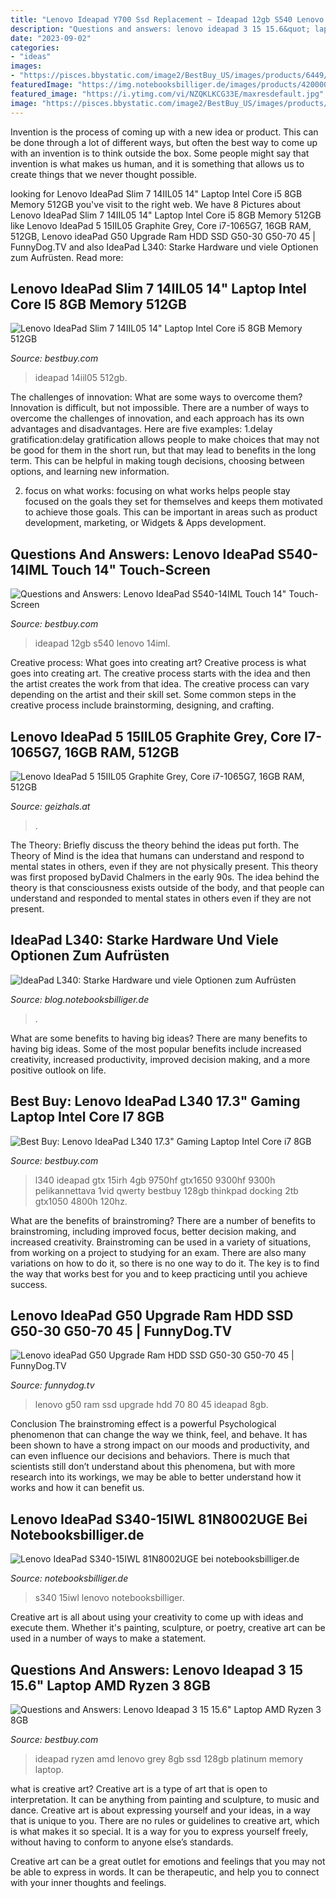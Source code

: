 ```yaml
---
title: "Lenovo Ideapad Y700 Ssd Replacement ~ Ideapad 12gb S540 Lenovo 14iml"
description: "Questions and answers: lenovo ideapad 3 15 15.6&quot; laptop amd ryzen 3 8gb"
date: "2023-09-02"
categories:
- "ideas"
images:
- "https://pisces.bbystatic.com/image2/BestBuy_US/images/products/6449/6449503cv10d.jpg"
featuredImage: "https://img.notebooksbilliger.de/images/products/420000/425570/IDEAPAD_S340_15_ABYSS_BLUE_Hero_Front_Facing_Forward_01.jpg"
featured_image: "https://i.ytimg.com/vi/NZQKLKCG33E/maxresdefault.jpg"
image: "https://pisces.bbystatic.com/image2/BestBuy_US/images/products/6449/6449503cv10d.jpg"
---
```



Invention is the process of coming up with a new idea or product. This can be done through a lot of different ways, but often the best way to come up with an invention is to think outside the box. Some people might say that invention is what makes us human, and it is something that allows us to create things that we never thought possible.

	

		
looking for Lenovo IdeaPad Slim 7 14IIL05 14&quot; Laptop Intel Core i5 8GB Memory 512GB you've visit to the right web. We have 8 Pictures about Lenovo IdeaPad Slim 7 14IIL05 14&quot; Laptop Intel Core i5 8GB Memory 512GB like Lenovo IdeaPad 5 15IIL05 Graphite Grey, Core i7-1065G7, 16GB RAM, 512GB, Lenovo ideaPad G50 Upgrade Ram HDD SSD G50-30 G50-70 45 | FunnyDog.TV and also IdeaPad L340: Starke Hardware und viele Optionen zum Aufrüsten. Read more:
		
    
## Lenovo IdeaPad Slim 7 14IIL05 14&quot; Laptop Intel Core I5 8GB Memory 512GB

<img loading=lazy src="https://pisces.bbystatic.com/image2/BestBuy_US/images/products/6406/6406901cv16d.jpg" onerror="this.onerror=null;this.src='https://tse1.mm.bing.net/th?id=OIP.zdYUntkc-uSDpHfYkyctKAHaHa&amp;pid=15.1';" alt="Lenovo IdeaPad Slim 7 14IIL05 14&quot; Laptop Intel Core i5 8GB Memory 512GB">

_Source: bestbuy.com_

>ideapad 14iil05 512gb. 

	

The challenges of innovation: What are some ways to overcome them?
Innovation is difficult, but not impossible. There are a number of ways to overcome the challenges of innovation, and each approach has its own advantages and disadvantages. Here are five examples:
1.delay gratification:delay gratification allows people to make choices that may not be good for them in the short run, but that may lead to benefits in the long term. This can be helpful in making tough decisions, choosing between options, and learning new information.

2. focus on what works: focusing on what works helps people stay focused on the goals they set for themselves and keeps them motivated to achieve those goals. This can be important in areas such as product development, marketing, or Widgets & Apps development.


    
## Questions And Answers: Lenovo IdeaPad S540-14IML Touch 14&quot; Touch-Screen

<img loading=lazy src="https://pisces.bbystatic.com/image2/BestBuy_US/images/products/6385/6385374cv17d.jpg" onerror="this.onerror=null;this.src='https://tse1.mm.bing.net/th?id=OIP.K7ntq_5XyT7QftJNsRaunwHaD8&amp;pid=15.1';" alt="Questions and Answers: Lenovo IdeaPad S540-14IML Touch 14&quot; Touch-Screen">

_Source: bestbuy.com_

>ideapad 12gb s540 lenovo 14iml. 

	

Creative process: What goes into creating art?
Creative process is what goes into creating art. The creative process starts with the idea and then the artist creates the work from that idea. The creative process can vary depending on the artist and their skill set. Some common steps in the creative process include brainstorming, designing, and crafting.

    
## Lenovo IdeaPad 5 15IIL05 Graphite Grey, Core I7-1065G7, 16GB RAM, 512GB

<img loading=lazy src="https://gzhls.at/i/53/95/2295395-n0.jpg" onerror="this.onerror=null;this.src='https://tse2.mm.bing.net/th?id=OIP.VXAFCOoODnEvp1RV_LfQUQHaF5&amp;pid=15.1';" alt="Lenovo IdeaPad 5 15IIL05 Graphite Grey, Core i7-1065G7, 16GB RAM, 512GB">

_Source: geizhals.at_

>. 

	

The Theory: Briefly discuss the theory behind the ideas put forth.
The Theory of Mind is the idea that humans can understand and respond to mental states in others, even if they are not physically present. This theory was first proposed byDavid Chalmers in the early 90s. The idea behind the theory is that consciousness exists outside of the body, and that people can understand and responded to mental states in others even if they are not present.

    
## IdeaPad L340: Starke Hardware Und Viele Optionen Zum Aufrüsten

<img loading=lazy src="https://blog.notebooksbilliger.de/wp-content/uploads/2019/07/lenovo-ideapad-l340-10.jpg" onerror="this.onerror=null;this.src='https://tse3.mm.bing.net/th?id=OIP.b39eJQWyVFUEaB178eDdugHaE8&amp;pid=15.1';" alt="IdeaPad L340: Starke Hardware und viele Optionen zum Aufrüsten">

_Source: blog.notebooksbilliger.de_

>. 

	

What are some benefits to having big ideas?
There are many benefits to having big ideas. Some of the most popular benefits include increased creativity, increased productivity, improved decision making, and a more positive outlook on life.

    
## Best Buy: Lenovo IdeaPad L340 17.3&quot; Gaming Laptop Intel Core I7 8GB

<img loading=lazy src="https://pisces.bbystatic.com/image2/BestBuy_US/images/products/6348/6348802cv11d.jpg" onerror="this.onerror=null;this.src='https://tse2.mm.bing.net/th?id=OIP.K_9WV27rUF5R6WYwqPtg0gHaHa&amp;pid=15.1';" alt="Best Buy: Lenovo IdeaPad L340 17.3&quot; Gaming Laptop Intel Core i7 8GB">

_Source: bestbuy.com_

>l340 ideapad gtx 15irh 4gb 9750hf gtx1650 9300hf 9300h pelikannettava 1vid qwerty bestbuy 128gb thinkpad docking 2tb gtx1050 4800h 120hz. 

	

What are the benefits of brainstroming?
There are a number of benefits to brainstroming, including improved focus, better decision making, and increased creativity. Brainstroming can be used in a variety of situations, from working on a project to studying for an exam. There are also many variations on how to do it, so there is no one way to do it. The key is to find the way that works best for you and to keep practicing until you achieve success.

    
## Lenovo IdeaPad G50 Upgrade Ram HDD SSD G50-30 G50-70 45 | FunnyDog.TV

<img loading=lazy src="https://i.ytimg.com/vi/NZQKLKCG33E/maxresdefault.jpg" onerror="this.onerror=null;this.src='https://tse2.mm.bing.net/th?id=OIP.yOqWenxPZOyzVx_2_HwEIgHaEK&amp;pid=15.1';" alt="Lenovo ideaPad G50 Upgrade Ram HDD SSD G50-30 G50-70 45 | FunnyDog.TV">

_Source: funnydog.tv_

>lenovo g50 ram ssd upgrade hdd 70 80 45 ideapad 8gb. 

	

Conclusion
The brainstroming effect is a powerful Psychological phenomenon that can change the way we think, feel, and behave. It has been shown to have a strong impact on our moods and productivity, and can even influence our decisions and behaviors. There is much that scientists still don’t understand about this phenomena, but with more research into its workings, we may be able to better understand how it works and how it can benefit us.

    
## Lenovo IdeaPad S340-15IWL 81N8002UGE Bei Notebooksbilliger.de

<img loading=lazy src="https://img.notebooksbilliger.de/images/products/420000/425570/IDEAPAD_S340_15_ABYSS_BLUE_Hero_Front_Facing_Forward_01.jpg" onerror="this.onerror=null;this.src='https://tse3.mm.bing.net/th?id=OIP.VGnL0zP1omJMxNO8qUmgzwHaHa&amp;pid=15.1';" alt="Lenovo IdeaPad S340-15IWL 81N8002UGE bei notebooksbilliger.de">

_Source: notebooksbilliger.de_

>s340 15iwl lenovo notebooksbilliger. 

	

Creative art is all about using your creativity to come up with ideas and execute them. Whether it's painting, sculpture, or poetry, creative art can be used in a number of ways to make a statement.

    
## Questions And Answers: Lenovo Ideapad 3 15 15.6&quot; Laptop AMD Ryzen 3 8GB

<img loading=lazy src="https://pisces.bbystatic.com/image2/BestBuy_US/images/products/6449/6449503cv10d.jpg" onerror="this.onerror=null;this.src='https://tse3.mm.bing.net/th?id=OIP.oywi87ziuEUSwrfsWGqpXAHaE4&amp;pid=15.1';" alt="Questions and Answers: Lenovo Ideapad 3 15 15.6&quot; Laptop AMD Ryzen 3 8GB">

_Source: bestbuy.com_

>ideapad ryzen amd lenovo grey 8gb ssd 128gb platinum memory laptop. 

	

what is creative art?
Creative art is a type of art that is open to interpretation. It can be anything from painting and sculpture, to music and dance. Creative art is about expressing yourself and your ideas, in a way that is unique to you.
There are no rules or guidelines to creative art, which is what makes it so special. It is a way for you to express yourself freely, without having to conform to anyone else’s standards.

Creative art can be a great outlet for emotions and feelings that you may not be able to express in words. It can be therapeutic, and help you to connect with your inner thoughts and feelings.

